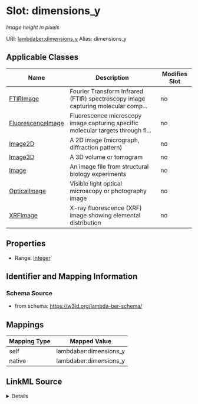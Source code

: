 

# Slot: dimensions_y 


_Image height in pixels_





URI: [lambdaber:dimensions_y](https://w3id.org/lambda-ber-schema/dimensions_y)
Alias: dimensions_y

<!-- no inheritance hierarchy -->





## Applicable Classes

| Name | Description | Modifies Slot |
| --- | --- | --- |
| [FTIRImage](FTIRImage.md) | Fourier Transform Infrared (FTIR) spectroscopy image capturing molecular comp... |  no  |
| [FluorescenceImage](FluorescenceImage.md) | Fluorescence microscopy image capturing specific molecular targets through fl... |  no  |
| [Image2D](Image2D.md) | A 2D image (micrograph, diffraction pattern) |  no  |
| [Image3D](Image3D.md) | A 3D volume or tomogram |  no  |
| [Image](Image.md) | An image file from structural biology experiments |  no  |
| [OpticalImage](OpticalImage.md) | Visible light optical microscopy or photography image |  no  |
| [XRFImage](XRFImage.md) | X-ray fluorescence (XRF) image showing elemental distribution |  no  |






## Properties

* Range: [Integer](Integer.md)




## Identifier and Mapping Information






### Schema Source


* from schema: https://w3id.org/lambda-ber-schema/




## Mappings

| Mapping Type | Mapped Value |
| ---  | ---  |
| self | lambdaber:dimensions_y |
| native | lambdaber:dimensions_y |




## LinkML Source

<details>
```yaml
name: dimensions_y
description: Image height in pixels
from_schema: https://w3id.org/lambda-ber-schema/
rank: 1000
alias: dimensions_y
owner: Image
domain_of:
- Image
range: integer

```
</details>